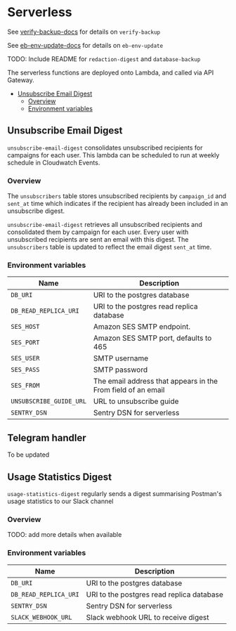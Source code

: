 # Serverless
See [verify-backup-docs](verify-backup/README.md) for details on `verify-backup`

See [eb-env-update-docs](eb-env-update/README.md) for details on `eb-env-update`

TODO: Include README for `redaction-digest` and `database-backup`

The serverless functions are deployed onto Lambda, and called via API Gateway. 

* [Unsubscribe Email Digest](#unsubscribe-email-digest)
    + [Overview](#overview-1)
    + [Environment variables](#environment-variables-2)

## Unsubscribe Email Digest
`unsubscribe-email-digest` consolidates unsubscribed recipients for campaigns for each user. This lambda can be scheduled to run at weekly schedule in Cloudwatch Events.

### Overview
The `unsubscribers` table stores unsubscribed recipients by `campaign_id` and `sent_at` time which indicates if the recipient has already been included in an unsubscribe digest. 

`unsubscribe-email-digest` retrieves all unsubscribed recipients and consolidated them by campaign for each user. Every user with unsubscribed recipients are sent an email with this digest. The `unsubscribers` table is updated to reflect the email digest `sent_at` time.

### Environment variables
| Name                    | Description                                                  |
|-------------------------|--------------------------------------------------------------|
| `DB_URI`                | URI to the postgres database                                 |
| `DB_READ_REPLICA_URI`   | URI to the postgres read replica database                    |
| `SES_HOST`              | Amazon SES SMTP endpoint.                                    |
| `SES_PORT`              | Amazon SES SMTP port, defaults to 465                        |
| `SES_USER`              | SMTP username                                                |
| `SES_PASS`              | SMTP password                                                |
| `SES_FROM`              | The email address that appears in the From field of an email |
| `UNSUBSCRIBE_GUIDE_URL` | URL to unsubscribe guide                                     |
| `SENTRY_DSN`            | Sentry DSN for serverless                                    |

## Telegram handler
To be updated

## Usage Statistics Digest
`usage-statistics-digest` regularly sends a digest summarising Postman's usage statistics to our Slack channel

### Overview

TODO: add more details when available

### Environment variables
| Name                  | Description                               |
|-----------------------|-------------------------------------------|
| `DB_URI`              | URI to the postgres database              |
| `DB_READ_REPLICA_URI` | URI to the postgres read replica database |
| `SENTRY_DSN`          | Sentry DSN for serverless                 |
| `SLACK_WEBHOOK_URL`   | Slack webhook URL to receive digest       |
